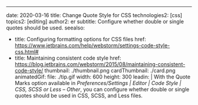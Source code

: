 ---
date: 2020-03-16
title: Change Quote Style for CSS
technologies2: [css]
topics2: [editing]
author2: er
subtitle: Configure whether double or single quotes should be used.
seealso:
- title: Configuring formatting options for CSS files
  href: https://www.jetbrains.com/help/webstorm/settings-code-style-css.html#
- title: Maintaining consistent code style
  href: https://blog.jetbrains.com/webstorm/2015/08/maintaining-consistent-code-style/
thumbnail: ./thumbnail.png
cardThumbnail: ./card.png
animatedGif:
  file: ./tip.gif
  width: 600
  height: 300
leadin: |
  With the Quote Marks option available in 
  *Preferences/Settings | Editor | Code Style | CSS, SCSS or Less – Other*, 
  you can configure whether double or single quotes should be used in CSS, 
  SCSS, and Less files.
